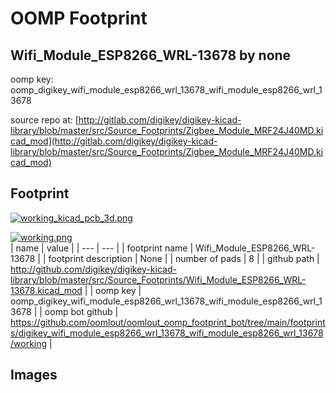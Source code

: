 # OOMP Footprint  
## Wifi_Module_ESP8266_WRL-13678  by none  
  
oomp key: oomp_digikey_wifi_module_esp8266_wrl_13678_wifi_module_esp8266_wrl_13678  
  
source repo at: [http://gitlab.com/digikey/digikey-kicad-library/blob/master/src/Source_Footprints/Zigbee_Module_MRF24J40MD.kicad_mod](http://gitlab.com/digikey/digikey-kicad-library/blob/master/src/Source_Footprints/Zigbee_Module_MRF24J40MD.kicad_mod)  
## Footprint  
  
[![working_kicad_pcb_3d.png](working_kicad_pcb_3d_600.png)](working_kicad_pcb_3d.png)  
  
[![working.png](working_600.png)](working.png)  
| name | value | 
| --- | --- | 
| footprint name | Wifi_Module_ESP8266_WRL-13678 | 
| footprint description | None | 
| number of pads | 8 | 
| github path | http://github.com/digikey/digikey-kicad-library/blob/master/src/Source_Footprints/Wifi_Module_ESP8266_WRL-13678.kicad_mod | 
| oomp key | oomp_digikey_wifi_module_esp8266_wrl_13678_wifi_module_esp8266_wrl_13678 | 
| oomp bot github | https://github.com/oomlout/oomlout_oomp_footprint_bot/tree/main/footprints/digikey_wifi_module_esp8266_wrl_13678_wifi_module_esp8266_wrl_13678/working | 
## Images  
